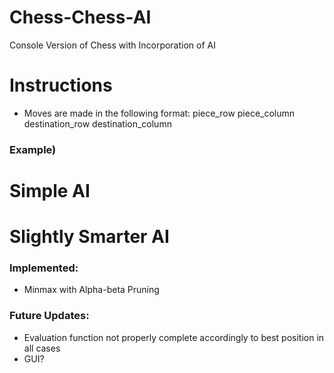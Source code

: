 # Chess-Chess-AI
Console Version of Chess with Incorporation of AI

# Instructions
  - Moves are made in the following format: piece_row piece_column destination_row destination_column
  ### Example)

# Simple AI


# Slightly Smarter AI
### Implemented:
  - Minmax with Alpha-beta Pruning
 
### Future Updates:
  - Evaluation function not properly complete accordingly to best position in all cases
  - GUI?
